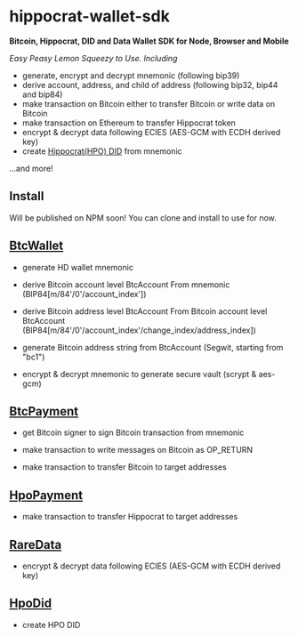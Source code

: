 # hippocrat-wallet-sdk

**Bitcoin, Hippocrat, DID and Data Wallet SDK for Node, Browser and Mobile**

_Easy Peasy Lemon Squeezy to Use. Including_

- generate, encrypt and decrypt mnemonic (following bip39)
- derive account, address, and child of address (following bip32, bip44 and bip84)
- make transaction on Bitcoin either to transfer Bitcoin or write data on Bitcoin
- make transaction on Ethereum to transfer Hippocrat token
- encrypt & decrypt data following ECIES (AES-GCM with ECDH derived key)
- create [Hippocrat(HPO) DID](https://github.com/w3c/did-spec-registries/blob/main/methods/hpo.json) from mnemonic

...and more!

## Install

Will be published on NPM soon! You can clone and install to use for now.

## [BtcWallet](https://github.com/hippocrat-protocol/hippocrat-wallet-sdk/blob/develop/test/BtcWallet.spec.ts)

- generate HD wallet mnemonic

- derive Bitcoin account level BtcAccount From mnemonic (BIP84[m/84'/0'/account_index'])

- derive Bitcoin address level BtcAccount From Bitcoin account level BtcAccount (BIP84[m/84'/0'/account_index'/change_index/address_index])

- generate Bitcoin address string from BtcAccount (Segwit, starting from "bc1")

- encrypt & decrypt mnemonic to generate secure vault (scrypt & aes-gcm)

## [BtcPayment](https://github.com/hippocrat-protocol/hippocrat-wallet-sdk/blob/develop/test/BtcPayment.spec.ts)

- get Bitcoin signer to sign Bitcoin transaction from mnemonic

- make transaction to write messages on Bitcoin as OP_RETURN

- make transaction to transfer Bitcoin to target addresses

## [HpoPayment](https://github.com/hippocrat-protocol/hippocrat-wallet-sdk/blob/develop/test/HpoPayment.spec.ts)

- make transaction to transfer Hippocrat to target addresses

## [RareData](https://github.com/hippocrat-protocol/hippocrat-wallet-sdk/blob/develop/test/RareData.spec.ts)

- encrypt & decrypt data following ECIES (AES-GCM with ECDH derived key)

## [HpoDid](https://github.com/hippocrat-protocol/hippocrat-wallet-sdk/blob/develop/test/HpoDid.spec.ts)

- create HPO DID
